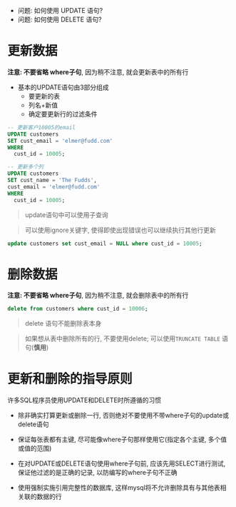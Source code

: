 + 问题: 如何使用 UPDATE 语句?
+ 问题: 如何使用 DELETE 语句?

# 更新数据

**注意: 不要省略 where子句**, 因为稍不注意, 就会更新表中的所有行

+ 基本的UPDATE语句由3部分组成
    + 要更新的表
    + 列名+新值
    + 确定要更新行的过滤条件

```sql
-- 更新客户10005的email
UPDATE customers
SET cust_email = 'elmer@fudd.com'
WHERE
  cust_id = 10005;

-- 更新多个列
UPDATE customers
SET cust_name = 'The Fudds',
cust_email = 'elmer@fudd.com'
WHERE
  cust_id = 10005;
```

> update语句中可以使用子查询

> 可以使用ignore关键字, 使得即使出现错误也可以继续执行其他行更新

```sql
update customers set cust_email = NULL where cust_id = 10005;
```

# 删除数据

**注意: 不要省略 where子句**, 因为稍不注意, 就会删除表中的所有行

```sql
delete from customers where cust_id = 10006;
```

> delete 语句不能删除表本身

> 如果想从表中删除所有的行, 不要使用delete; 可以使用`TRUNCATE TABLE` 语句(**慎用**)

# 更新和删除的指导原则

许多SQL程序员使用UPDATE和DELETE时所遵循的习惯

+ 除非确实打算更新或删除一行, 否则绝对不要使用不带where子句的update或delete语句

+ 保证每张表都有主键, 尽可能像where子句那样使用它(指定各个主键, 多个值或值的范围)

+ 在对UPDATE或DELETE语句使用where子句前, 应该先用SELECT进行测试, 保证他过滤的是正确的记录, 以防编写的where子句不正确

+ 使用强制实施引用完整性的数据库, 这样mysql将不允许删除具有与其他表相关联的数据的行










